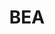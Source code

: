 ---
# This topic lives at
# https://digital.gov/topics/bea

# Topic Title
title: "BEA"

# description — keep it short and clear
# summary: ""

# Weight
weight: 1

# For more information on managing topics,
# see https://github.com/GSA/digitalgov.gov/wiki/topics
---